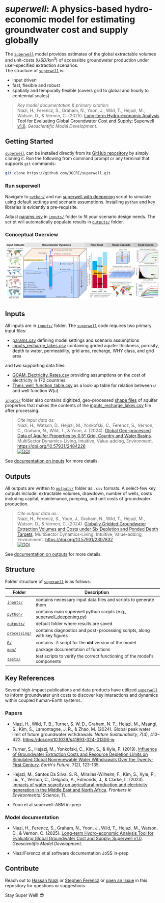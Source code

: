 <!-- [![build](https://github.com/JGCRI/superwell/actions/workflows/build.yml/badge.svg)](https://github.com/JGCRI/superwell/actions/workflows/build.yml)
[![tests](https://github.com/JGCRI/superwell/actions/workflows/test_coverage.yml/badge.svg?branch=main)](https://github.com/JGCRI/superwell/actions/workflows/test_coverage.yml)
[![codecov](https://codecov.io/gh/JGCRI/superwell/branch/main/graph/badge.svg?token=XQ913U4IYM)](https://codecov.io/gh/JGCRI/superwell)
[![docs](https://github.com/JGCRI/superwell/actions/workflows/docs.yaml/badge.svg?branch=main)](https://github.com/JGCRI/superwell/actions/workflows/docs.yaml)
[![status](https://joss.theoj.org/papers/status.svg)](https://joss.theoj.org/papers/ae736aa6e75758498cf79ab8ec3fa886)
Software [![DOI](https://zenodo.org/badge/DOI/10.5281/zenodo.10828260.svg)](https://doi.org/10.5281/zenodo.10828260)
Inputs [![DOI](https://data.msdlive.org/badge/DOI/10.57931/2484226.svg)](https://doi.org/10.57931/2484226)
Outputs [![DOI](https://data.msdlive.org/badge/DOI/10.57931/2307832.svg)](https://doi.org/10.57931/2307832) -->

# _superwell_: A physics-based hydro-economic model for estimating groundwater cost and supply globally

The [`superwell`](https://github.com/JGCRI/superwell.git) model provides estimates of the global extractable volumes and unit-costs $(USD/km^3)$ of accessible groundwater production under user-specified extraction scenarios.  
The structure of [`superwell`](https://github.com/JGCRI/superwell.git) is:

- input driven  
- fast, flexible and robust  
- spatially and temporally flexible (covers grid to global and hourly to centennial scales)  

> _Key model documentation & primary citation:_ \
Niazi, H., Ferencz, S., Graham, N., Yoon, J., Wild, T., Hejazi, M., Watson, D., & Vernon, C. (2025). [Long-term Hydro-economic Analysis Tool for Evaluating Global Groundwater Cost and Supply: Superwell v1.0](https://doi.org/10.5194/egusphere-2024-799). _Geoscientific Model Development_.

## Getting Started  

[`superwell`](https://github.com/JGCRI/superwell.git) can be installed directly from its [GitHub repository](https://github.com/JGCRI/superwell.git) by simply cloning it. Run the following from command prompt or any terminal that supports `git` commands:

```bash
git clone https://github.com/JGCRI/superwell.git
```

### Run superwell

Navigate to [`python/`](./python/) and run [superwell with deepening](./python/superwell_deepening.py) script to simulate using default settings and scenario assumptions. Installing `python` and key libraries is evidently a pre-requisite.

Adjust [params.csv](./inputs/params.csv) in [`inputs/`](./inputs/) folder to fit your scenario design needs. The script will automatically populate results in [`outputs/`](./outputs/) folder.  

### Conceptual Overview

![superwell conceptual overview](concept.png)

## Inputs

All inputs are in [`inputs/`](./inputs/) folder. The [`superwell`](https://github.com/JGCRI/superwell.git) code requires two primary input files:

- [params.csv](./inputs/params.csv) defining model settings and scenario assumptions  
- [inputs_recharge_lakes.csv](./inputs/inputs_recharge_lakes.csv) containing grided aquifer thickness, porosity, depth to water, permeability, grid area, recharge, WHY class, and grid area

and two supporting data files:

- [GCAM_Electricity_Rates.csv](./inputs/GCAM_Electricity_Rates.csv) providing  assumptions on the cost of electricity in 172 countries
- [Theis_well_function_table.csv](./inputs/Theis_well_function_table.csv) as a look-up table for relation between $u$ and well function $W(u)$  

[`inputs/`](./inputs/) folder also contains digitized, geo-processed [shape files](./inputs/shapefiles/) of aquifer properties that makes the contents of the [inputs_recharge_lakes.csv](./inputs/inputs_recharge_lakes.csv) file after processing.

> _Cite input data as:_ \
Niazi, H., Watson, D., Hejazi, M., Yonkofski, C., Ferencz, S., Vernon, C., Graham, N., Wild, T., & Yoon, J. (2024). [Global Geo-processed Data of Aquifer Properties by 0.5° Grid, Country and Water Basins](https://doi.org/10.57931/2484226). MultiSector Dynamics-Living, Intuitive, Value-adding, Environment. <https://doi.org/10.57931/2484226> \
[![DOI](https://data.msdlive.org/badge/DOI/10.57931/2484226.svg)](https://doi.org/10.57931/2484226)

See [documentation on inputs](./inputs/README.md) for more details.  

## Outputs  

All outputs are written to [`outputs/`](./outputs/) folder as `.csv` formats.
A select-few key outputs include: extractable volumes, drawdown, number of wells, costs including capital, maintenance, pumping, and unit costs of groundwater production.  

> _Cite output data as:_ \
Niazi, H., Ferencz, S., Yoon, J., Graham, N., Wild, T., Hejazi, M., Watson, D., & Vernon, C. (2024). [Globally Gridded Groundwater Extraction Volumes and Costs under Six Depletion and Ponded Depth Targets](https://doi.org/10.57931/2307832). MultiSector Dynamics-Living, Intuitive, Value-adding, Environment. <https://doi.org/10.57931/2307832> \
[![DOI](https://data.msdlive.org/badge/DOI/10.57931/2307832.svg)](https://doi.org/10.57931/2307832)

See [documentation on outputs](./outputs/README.md) for more details.

## Structure

Folder structure of [`superwell`](https://github.com/JGCRI/superwell.git) is as follows:

| Folder                           | Description                                                        |
|----------------------------------|--------------------------------------------------------------------|
| [`inputs/`](./inputs/)           | contains necessary input data files and scripts to generate them           |
| [`python/`](./python/)           | contains main superwell python scripts (e.g., [superwell_deepening.py](./python/superwell_deepening.py))    |
| [`outputs/`](./outputs/)         | default folder where results are saved                           |
| [`processing/`](./processing/)   | contains diagnostics and post-processing scripts, along with key figures |
| [`R/`](./R/)                     | contains `.R` script for the **old** version of the model   |
| [`man/`](./man/)                 | package documentation of functions |
| [`tests/`](./tests/)             | test scripts to verify the correct functioning of the model's components            |

## Key References

Several high-impact publications and data products have utilized [`superwell`](https://github.com/JGCRI/superwell.git) to inform groundwater unit costs to discover key interactions and dynamics within coupled human-Earth systems.

### Papers

- Niazi, H., Wild, T. B., Turner, S. W. D., Graham, N. T., Hejazi, M., Msangi, S., Kim, S., Lamontagne, J. R., & Zhao, M. (2024). Global peak water limit of future groundwater withdrawals. _Nature Sustainability, 7_(4), 413–422. <https://doi.org/10.1038/s41893-024-01306-w>

- Turner, S., Hejazi, M., Yonkofski, C., Kim, S., & Kyle, P. (2019). [Influence of Groundwater Extraction Costs and Resource Depletion Limits on Simulated Global Nonrenewable Water Withdrawals Over the Twenty-First Century](https://doi.org/10.1029/2018EF001105). _Earth's Future_, 7(2), 123-135.

- Hejazi, M., Santos Da Silva, S. R., Miralles-Wilhelm, F., Kim, S., Kyle, P., Liu, Y., Vernon, C., Delgado, A., Edmonds, J., & Clarke, L. (2023). [Impacts of water scarcity on agricultural production and electricity generation in the Middle East and North Africa](https://doi.org/10.3389/fenvs.2023.1082930). _Frontiers in Environmental Science_, 11.

- Yoon et al superwell-ABM in-prep

### Model documentation

- Niazi, H., Ferencz, S., Graham, N., Yoon, J., Wild, T., Hejazi, M., Watson, D., & Vernon, C. (2025). [Long-term Hydro-economic Analysis Tool for Evaluating Global Groundwater Cost and Supply: Superwell v1.0](https://doi.org/10.5194/egusphere-2024-799). _Geoscientific Model Development_.

- Niazi/Ferencz et al software documentation JoSS in-prep

<!-- 
### Data

Input data: repo ; contains geo-processed GIS database of aquifer properties and post-processed input files in accessible `.csv` formats

Output data: repo ; contains [`superwell`](https://github.com/JGCRI/superwell.git) outputs of six scenarios varying volume depletion limits (5%, 25%, 40%) and ponded depth targets (0.3m, 0.6m) -->

<!-- 
## Cite the model

- model release citation
  - github version DOI from zenodo

- documentation citation
  - model documentation: GMD
  - software documentation: JoSS

- data citation
  - input data
  - output data 
-->

## Contribute

Reach out to [Hassan Niazi](mailto:hassan.niazi@pnnl.gov) or [Stephen Ferencz](mailto:stephen.ferencz@pnnl.gov) or [open an issue](https://github.com/JGCRI/superwell/issues) in this repository for questions or suggestions.

Stay Super Well! :sunglasses:
